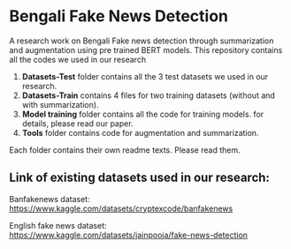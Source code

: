 # Bengali Fake News Detection
A research work on Bengali Fake news detection through summarization and augmentation using pre trained BERT models. This repository contains all the codes we used in our research

1) **Datasets-Test** folder contains all the 3 test datasets we used in our research. 
2) **Datasets-Train** contains 4 files for two training datasets (without and with summarization). 
3) **Model training** folder contains all the code for training models. for details, please read our paper. 
4) **Tools** folder contains code for augmentation and summarization.

Each folder contains their own readme texts. Please read them.

Link of existing datasets used in our research:
----------------------------------------------------------------------------------------
Banfakenews dataset: https://www.kaggle.com/datasets/cryptexcode/banfakenews

English fake news dataset: https://www.kaggle.com/datasets/jainpooja/fake-news-detection



